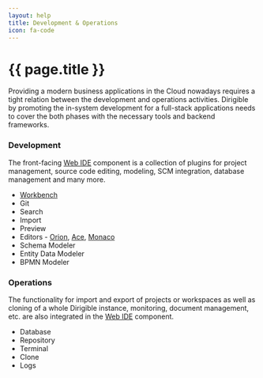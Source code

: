 ```yaml
---
layout: help
title: Development & Operations
icon: fa-code
---
```


{{ page.title }}
===

Providing a modern business applications in the Cloud nowadays requires a tight relation between the development and operations activities. Dirigible by promoting the in-system development for a full-stack applications needs to cover the both phases with the necessary tools and backend frameworks.

### Development

The front-facing [Web IDE](ide.html) component is a collection of plugins for project management, source code editing, modeling, SCM integration, database management and many more.

* [Workbench](ide_perspective_workbench.html)
* Git
* Search
* Import
* Preview
* Editors - [Orion](ide_editor_orion.html), [Ace](ide_editor_ace.html), [Monaco](ide_editor_monaco.html)
* Schema Modeler
* Entity Data Modeler
* BPMN Modeler


### Operations

The functionality for import and export of projects or workspaces as well as cloning of a whole Dirigible instance, monitoring, document management, etc. are also integrated in the [Web IDE](ide.html) component.

* Database
* Repository 
* Terminal
* Clone
* Logs

